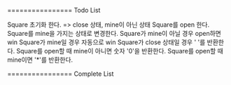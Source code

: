 ================
Todo List

Square 초기화 한다. => close 상태, mine이 아닌 상태
Square를 open 한다.
Square를 mine을 가지는 상태로 변경한다.
Square가 mine이 아닐 경우 open하면 win
Square가 mine일 경우 자동으로 win
Square가 close 상태일 경우 ' '를 반환한다.
Square를 open할 때 mine이 아니면 숫자 '0'을 반환한다.
Square를 open할 때 mine이면 '*'를 반환한다.

================
Complete List




